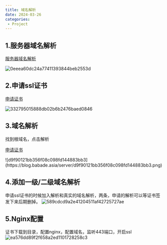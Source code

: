 ```yaml
---
title: 域名解析
date: 2024-03-26
categories: 
 - Project
---
```



## 1.服务器域名解析
<p><a HREF="https://console.cloud.tencent.com/ssl?filterstatus=issued">服务器域名解析</a></p>
<img src="https://blog.babade.asia/server/0eeea60dc24a77411393844beb2553d.png" alt="0eeea60dc24a77411393844beb2553d"/>

## 2.申请ssl证书
<p><a HREF="https://console.cloud.tencent.com/ssl?filterstatus=issued">申请证书</a></p>
<img src="https://blog.babade.asia/server/332795015888db02b6b2476baed0846.png" alt="332795015888db02b6b2476baed0846"/>

## 3.域名解析
找到根域名，点击解析
<p><a HREF="https://console.cloud.tencent.com/cns">申请证书</a></p>
![d9f90121bb356f08c098fd144883bb3](https://blog.babade.asia/server/d9f90121bb356f08c098fd144883bb3.png)


## 4.添加一级/二级域名解析
申请ssl证书的时候加入解析和真实的域名解析，两条，申请的解析可以等证书签发下来后期删掉。
![589cdcd9a2e41204511af42725727ae](https://blog.babade.asia/server/589cdcd9a2e41204511af42725727ae.png)

## 5.Nginx配置
证书下载到目录，配置nginx，配置域名，监听443端口，开启ssl
![ea576dd89f2f658a2ed1101728258c3](https://blog.babade.asia/server/ea576dd89f2f658a2ed1101728258c3.png)
